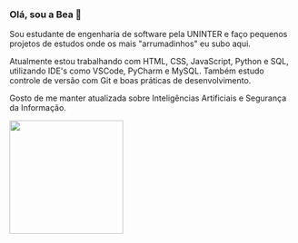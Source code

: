 ### Olá, sou a Bea 🌿

<p> Sou estudante de engenharia de software pela UNINTER e faço pequenos projetos de estudos onde os mais "arrumadinhos" eu subo aqui. </p>
<p> Atualmente estou trabalhando com HTML, CSS, JavaScript, Python e SQL, utilizando IDE's como VSCode, PyCharm e MySQL. Também estudo controle de versão com Git e boas práticas de desenvolvimento. </p>
<p> Gosto de me manter atualizada sobre Inteligências Artificiais e Segurança da Informação. </p>
<p><img src="https://i.pinimg.com/564x/93/88/25/9388257d3efd8f1e527ebb078bcbb8d7.jpg" type="image" width=200px></p>
